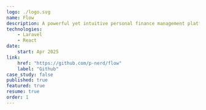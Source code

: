```yaml
---
logo: ./logo.svg
name: Flow
description: A powerful yet intuitive personal finance management platform that puts you in control of your money with Laravel & React
technologies:
    - Laravel
    - React
date:
    start: Apr 2025
link:
    href: "https://github.com/p-nerd/flow"
    label: "Github"
case_study: false
published: true
featured: true
resume: true
order: 1
---
```


